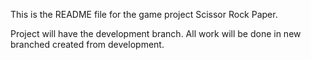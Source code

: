 This is the README file for the game project Scissor Rock Paper.

Project will have the development branch. All work will be done in new branched created from development.